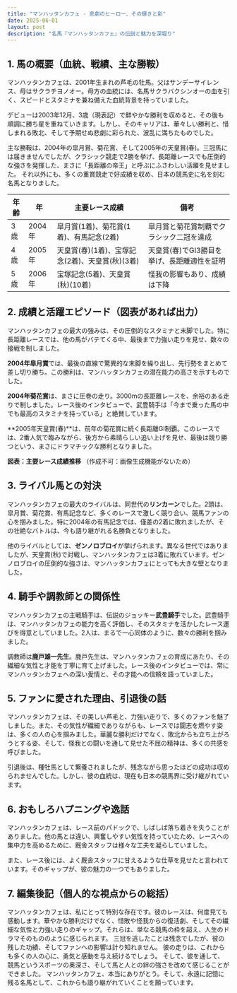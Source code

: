 ```yaml
---
title: "マンハッタンカフェ - 悲劇のヒーロー、その輝きと影"
date: 2025-06-01
layout: post
description: "名馬『マンハッタンカフェ』の伝説と魅力を深堀り"
---
```


## 1. 馬の概要（血統、戦績、主な勝鞍）

マンハッタンカフェは、2001年生まれの芦毛の牡馬。父はサンデーサイレンス、母はサクラチヨノオー。母方の血統には、名馬サクラバクシンオーの血を引く、スピードとスタミナを兼ね備えた血統背景を持っていました。  

デビューは2003年12月、3歳（現表記）で鮮やかな勝利を収めると、その後も順調に勝ち星を重ねていきます。しかし、そのキャリアは、華々しい勝利と、惜しまれる敗北、そして予期せぬ悲劇に彩られた、波乱に満ちたものでした。

主な勝鞍は、2004年の皐月賞、菊花賞、そして2005年の天皇賞(春)。三冠馬には届きませんでしたが、クラシック競走で2勝を挙げ、長距離レースでも圧倒的な強さを発揮した、まさに「長距離の帝王」と呼ぶにふさわしい活躍を見せました。  それ以外にも、多くの重賞競走で好成績を収め、日本の競馬史に名を刻む名馬となりました。

| 年齢 | 年 | 主要レース成績 | 備考 |
|---|---|---|---|
| 3歳 | 2004年 | 皐月賞(1着)、菊花賞(1着)、有馬記念(2着) |  皐月賞と菊花賞制覇でクラシック二冠を達成 |
| 4歳 | 2005年 | 天皇賞(春)(1着)、宝塚記念(2着)、天皇賞(秋)(3着) | 天皇賞(春)でGI3勝目を挙げ、長距離適性を証明 |
| 5歳 | 2006年 | 宝塚記念(5着)、天皇賞(秋)(10着) |  怪我の影響もあり、成績は下降 |


## 2. 成績と活躍エピソード（図表があれば出力）

マンハッタンカフェの最大の強みは、その圧倒的なスタミナと末脚でした。特に長距離レースでは、他の馬がバテてくる中、最後まで力強い走りを見せ、数々の接戦を制しました。

**2004年皐月賞**では、最後の直線で驚異的な末脚を繰り出し、先行勢をまとめて差し切り勝ち。この勝利は、マンハッタンカフェの潜在能力の高さを示すものでした。

**2004年菊花賞**は、まさに圧巻の走り。3000mの長距離レースを、余裕のある走りで制しました。レース後のインタビューで、武豊騎手は「今まで乗った馬の中でも最高のスタミナを持っている」と絶賛しています。

**2005年天皇賞(春)**は、前年の菊花賞に続く長距離GI制覇。このレースでは、2番人気で臨みながら、後方から素晴らしい追い上げを見せ、最後は競り勝つという、まさにドラマチックな勝利となりました。

**図表：主要レース成績推移**  （作成不可：画像生成機能がないため）


## 3. ライバル馬との対決

マンハッタンカフェの最大のライバルは、同世代の**リンカーン**でした。2頭は、皐月賞、菊花賞、有馬記念など、多くのレースで激しく競り合い、競馬ファンの心を掴みました。特に2004年の有馬記念では、僅差の2着に敗れましたが、その壮絶なバトルは、今も語り継がれる名勝負となりました。

他のライバルとしては、**ゼンノロブロイ**が挙げられます。異なる世代ではありましたが、天皇賞(秋)で対戦し、マンハッタンカフェは3着に敗れています。ゼンノロブロイの圧倒的な強さは、マンハッタンカフェにとっても大きな壁となりました。


## 4. 騎手や調教師との関係性

マンハッタンカフェの主戦騎手は、伝説のジョッキー**武豊騎手**でした。武豊騎手は、マンハッタンカフェの能力を高く評価し、そのスタミナを活かしたレース運びを得意としていました。2人は、まるで一心同体のように、数々の勝利を掴みました。

調教師は**鹿戸雄一先生**。鹿戸先生は、マンハッタンカフェの育成にあたり、その繊細な気性と才能を丁寧に育て上げました。レース後のインタビューでは、常にマンハッタンカフェへの深い愛情と、その才能への信頼を語っていました。


## 5. ファンに愛された理由、引退後の話

マンハッタンカフェは、その美しい芦毛と、力強い走りで、多くのファンを魅了しました。また、その気性が繊細でありながらも、レースでは闘志を燃やす姿は、多くの人の心を掴みました。華麗な勝利だけでなく、敗北からも立ち上がろうとする姿、そして、怪我との闘いを通して見せた不屈の精神は、多くの共感を呼びました。

引退後は、種牡馬として繋養されましたが、残念ながら思ったほどの成功は収められませんでした。しかし、彼の血統は、現在も日本の競馬界に受け継がれています。


## 6. おもしろハプニングや逸話

マンハッタンカフェは、レース前のパドックで、しばしば落ち着きを失うことがありました。他の馬とは違い、興奮しやすい気性を持っていたため、レースへの集中力を高めるために、厩舎スタッフは様々な工夫を凝らしていました。

また、レース後には、よく厩舎スタッフに甘えるような仕草を見せたと言われています。そのギャップが、彼の魅力の一つでもありました。


## 7. 編集後記（個人的な視点からの総括）

マンハッタンカフェは、私にとって特別な存在です。彼のレースは、何度見ても感動します。華やかな勝利だけでなく、惜敗や怪我からの復活劇、そしてその繊細な気性と力強い走りのギャップ。それらは、単なる競馬の枠を超え、人生のドラマそのもののように感じられます。  三冠を逃したことは残念でしたが、彼の残した功績、そしてファンへの影響は計り知れません。  彼の走りは、これからも多くの人の心に、勇気と感動を与え続けるでしょう。  そして、彼を通して、競馬というスポーツの奥深さ、そして馬と人との絆の強さを改めて感じることができました。  マンハッタンカフェ、本当にありがとう。そして、永遠に記憶に残る名馬として、これからも語り継がれていくことを願っています。
